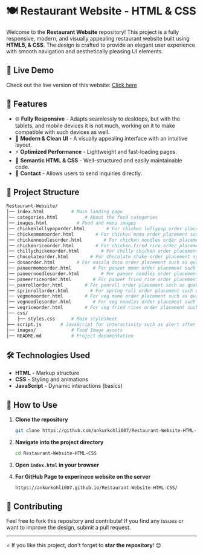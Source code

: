 # 🍽️ Restaurant Website - HTML & CSS

Welcome to the **Restaurant Website** repository! This project is a fully responsive, modern, and visually appealing restaurant website built using **HTML5, & CSS**. The design is crafted to provide an elegant user experience with smooth navigation and aesthetically pleasing UI elements.

## 🚀 Live Demo
Check out the live version of this website: <a href="https://ankurkohli007.github.io/Restaurant-Website-HTML-CSS/" target="_blank">Click here</a>

## 📌 Features
- 🌐 **Fully Responsive** - Adapts seamlessly to desktops, but with the tablets, and mobile devices it is not much, working on it to make compatible with such devices as well.
- 🎨 **Modern & Clean UI** - A visually appealing interface with an intuitive layout.
- ⚡ **Optimized Performance** - Lightweight and fast-loading pages.
- 📜 **Semantic HTML & CSS** - Well-structured and easily maintainable code.
- 📨 **Contact** - Allows users to send inquiries directly.

## 📂 Project Structure
```bash
Restaurant-Website/
│── index.html          # Main landing page
│── categories.html          # About the food categories
│── images.html           # Food and menu images
│── chickenlollypoporder.html        # For chicken lollypop order placement such as quantity and total cart value
│── chickenmomoorder.html        # For chicken momo order placement such as quantity and total cart value
│── chickennoodlesorder.html        # For chicken noodles order placement such as quantity and total cart value
│── chickenriceorder.html        # For chicken fired rice order placement such as quantity and total cart value
│── chillychickenorder.html        # For chilly chicken order placement such as quantity and total cart value
│── chocolateorder.html        # For chocolate shake order placement such as quantity and total cart value
│── dosaorder.html        # For masala dosa order placement such as quantity and total cart value
│── paneermomoorder.html        # For paneer momo order placement such as quantity and total cart value
│── paneernoodlesorder.html        # For paneer noodles order placement such as quantity and total cart value
│── paneerriceorder.html        # For paneer fried rice order placement such as quantity and total cart value
│── panrollorder.html        # For panroll order placement such as quantity and total cart value
│── sprinrollorder.html        # For spring roll order placement such as quantity and total cart value
│── vegmomoorder.html        # For veg momo order placement such as quantity and total cart value
│── vegnoodlesorder.html        # For veg noodles order placement such as quantity and total cart value
│── vegriceorder.html        # For veg fried rices order placement such as quantity and total cart value
│── css/
│   ├── styles.css      # Main stylesheet
├── script.js       # JavaScript for interactivity such as alert after placing the order and form.rest()
│── images/             # Food Image assets
│── README.md           # Project documentation
```

## 🛠️ Technologies Used
- **HTML** - Markup structure
- **CSS** - Styling and animations
- **JavaScript** - Dynamic interactions (basics)

## 🎯 How to Use
1. **Clone the repository**
   ```bash
   git clone https://github.com/ankurkohli007/Restaurant-Website-HTML-CSS.git
   ```
2. **Navigate into the project directory**
   ```bash
   cd Restaurant-Website-HTML-CSS
   ```
3. **Open `index.html` in your browser**

4. **For GitHub Page to experinece website on the server**
   ```bash
   https://ankurkohli007.github.io/Restaurant-Website-HTML-CSS/
   ```

## 🤝 Contributing
Feel free to fork this repository and contribute! If you find any issues or want to improve the design, submit a pull request.

---
⭐ If you like this project, don't forget to **star the repository**! 😊
